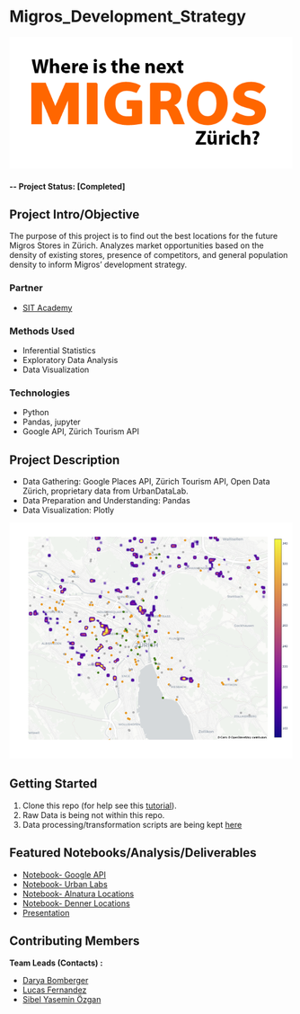 # Migros_Development_Strategy

![Where is the next Migros](reports/img/migros.png)


#### -- Project Status: [Completed]

## Project Intro/Objective
The purpose of this project is to find out the best locations for the future Migros Stores in Zürich.
Analyzes market opportunities based on the density of existing stores, presence of competitors, and general population density to inform Migros’ development strategy.

### Partner
* [SIT Academy](https://sit.academy/)

### Methods Used
* Inferential Statistics
* Exploratory Data Analysis
* Data Visualization

### Technologies
* Python
* Pandas, jupyter
* Google API, Zürich Tourism API

## Project Description

- Data Gathering: Google Places API, Zürich Tourism API, Open Data Zürich, proprietary data from UrbanDataLab.
- Data Preparation and Understanding: Pandas 
- Data Visualization: Plotly

![Where is the next Migros](reports/img/map1.png)

## Getting Started

1. Clone this repo (for help see this [tutorial](https://help.github.com/articles/cloning-a-repository/)).
2. Raw Data is being not within this repo.
3. Data processing/transformation scripts are being kept [here](notebooks)

## Featured Notebooks/Analysis/Deliverables
* [Notebook- Google API](notebooks/google_api.ipynb)
* [Notebook- Urban Labs](notebooks/visualization.ipynb)
* [Notebook- Alnatura Locations](notebooks/vegan_restaurants_notebook.ipynb)
* [Notebook- Denner Locations](notebooks/Zürich_Tax_Incomes.ipynb)
* [Presentation](reports/Presentation-reduced.pdf)


## Contributing Members

**Team Leads (Contacts) :**
- [Darya Bomberger](https://github.com/dbomberger)
- [Lucas Fernandez](https://github.com/LucR31)
- [Sibel Yasemin Özgan](https://github.com/sibelyozgan)

